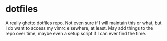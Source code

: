 # dotfiles

A really ghetto dotfiles repo. Not even sure if I will maintain this or what, but I do want to access my vimrc elsewhere, at least. May add things to the repo over time, maybe even a setup script if I can ever find the time.

